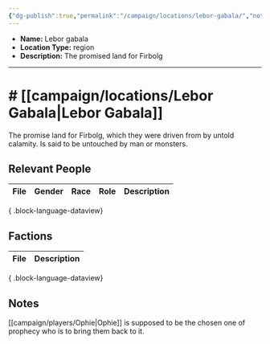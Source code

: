 ```yaml
---
{"dg-publish":true,"permalink":"/campaign/locations/lebor-gabala/","noteIcon":"","created":"2025-10-26T19:24:39.935-07:00","updated":"2025-10-27T16:35:29.999-07:00"}
---
```



<p><span><ul>
<li dir="auto"><strong>Name:</strong> Lebor gabala</li>
<li dir="auto"><strong>Location Type:</strong> region</li>
<li dir="auto"><strong>Description:</strong> The promised land for Firbolg</li>
</ul></span></p>

---

# # [[campaign/locations/Lebor Gabala\|Lebor Gabala]]
The promise land for Firbolg, which they were driven from by untold calamity. Is said to be untouched by man or monsters. 

## Relevant People
| File | Gender | Race | Role | Description |
| ---- | ------ | ---- | ---- | ----------- |

{ .block-language-dataview}

## Factions
| File | Description |
| ---- | ----------- |

{ .block-language-dataview}

## Notes
[[campaign/players/Ophie\|Ophie]] is supposed to be the chosen one of prophecy who is to bring them back to it. 